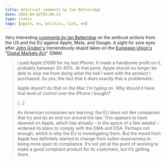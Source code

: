```yaml
---
title: Antitrust comments by Ian Betteridge
date: 2024-04-02T03:00:53
type: status
tags: [apple, eu, politics, link, en]
---
```


Very interesting [comments by Ian Betteridge](https://ianbetteridge.com/2024/04/01/antitrust-meta-apple-and-more/) on the antitrust actions from the US and the EU against Apple, Meta, and Google. A sight for sore eyes after [John Gruber's](https://daringfireball.net/) tremendously stupid takes on the [European Union's](https://en.wikipedia.org/wiki/European_Union) "[Digital Markets Act](https://en.wikipedia.org/wiki/Digital_Markets_Act)" (DMA)

> I paid Apple £1099 for my last iPhone. It made a handsome profit on it, probably between 30-40%. At that point, Apple should no longer be able to stop me from doing what the hell I want with the product I purchased. So yes, the fact that it does exactly that is problematic.
>
> Apple doesn’t do that on the Mac I’m typing on. Why should it have that level of control over the iPhone I bought?
>
> [...]
> 
> As American companies are learning, the EU does not like companies that try and do an end run around the law. This appears to have dawned on Apple, which has already – in the space of a few weeks! – widened its plans to comply with the DMA and DSA. Perhaps not enough, which is why the EU is investigating them. But the mood from Apple has definitely started to change from sullen evasiveness to being more open to compliance. It’s not yet at the point of working to make a good compliant product for its customers, but it’s getting there.
